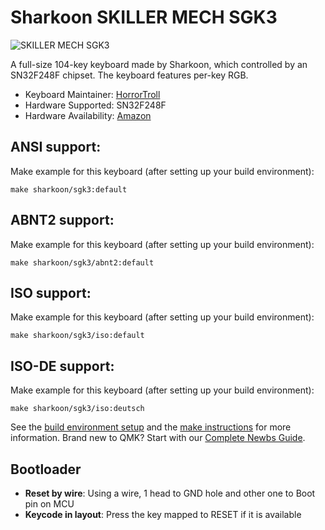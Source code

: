 # Sharkoon SKILLER MECH SGK3

![SKILLER MECH SGK3](https://i.imgur.com/V9qxnfd.png)

A full-size 104-key keyboard made by Sharkoon, which controlled by an SN32F248F chipset. The keyboard features per-key RGB.

* Keyboard Maintainer: [HorrorTroll](https://github.com/HorrorTroll)
* Hardware Supported: SN32F248F
* Hardware Availability: [Amazon](https://www.amazon.co.uk/Sharkoon-SKILLER-SGK3-Mechanical-Keyboard/dp/B077C1BH61)

## ANSI support:

Make example for this keyboard (after setting up your build environment):

    make sharkoon/sgk3:default

## ABNT2 support:

Make example for this keyboard (after setting up your build environment):

    make sharkoon/sgk3/abnt2:default

## ISO support:

Make example for this keyboard (after setting up your build environment):

    make sharkoon/sgk3/iso:default

## ISO-DE support:

Make example for this keyboard (after setting up your build environment):

    make sharkoon/sgk3/iso:deutsch

See the [build environment setup](https://docs.qmk.fm/#/getting_started_build_tools) and the [make instructions](https://docs.qmk.fm/#/getting_started_make_guide) for more information. Brand new to QMK? Start with our [Complete Newbs Guide](https://docs.qmk.fm/#/newbs).

## Bootloader
* **Reset by wire**: Using a wire, 1 head to GND hole and other one to Boot pin on MCU
* **Keycode in layout**: Press the key mapped to RESET if it is available
